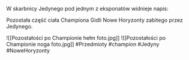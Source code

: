 W skarbnicy Jedynego pod jednym z eksponatów widnieje napis:

Pozostała część ciała Championa Gidli Nowe Horyzonty zabitego przez Jedynego.

![[Pozostałości po Championie hełm foto.jpg]]
![[Pozostałości po Championie noga foto.jpg]]
#Przedmioty #champion #Jedyny #NoweHoryzonty 